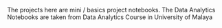 The projects here are mini / basics project notebooks.
The Data Analytics Notebooks are taken from Data Analytics Course in University of Malaya
